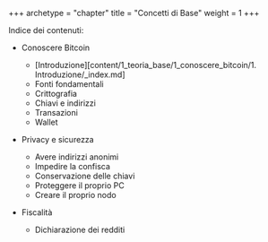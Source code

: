 +++
archetype = "chapter"
title = "Concetti di Base"
weight = 1
+++

Indice dei contenuti:

- Conoscere Bitcoin
	- [Introduzione][content/1_teoria_base/1_conoscere_bitcoin/1. Introduzione/_index.md]
	- Fonti fondamentali
	- Crittografia
	- Chiavi e indirizzi
	- Transazioni
	- Wallet
	
- Privacy e sicurezza
	- Avere indirizzi anonimi
	- Impedire la confisca
	- Conservazione delle chiavi
	- Proteggere il proprio PC
	- Creare il proprio nodo
	
- Fiscalità
	- Dichiarazione dei redditi

